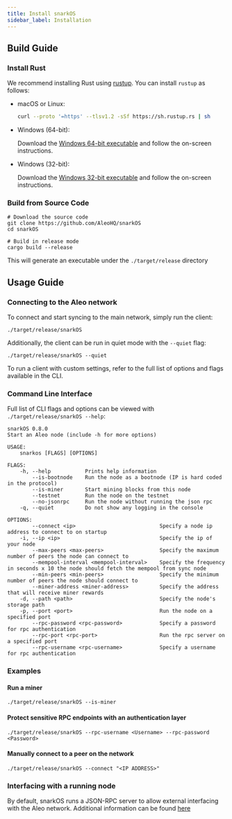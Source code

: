 ```yaml
---
title: Install snarkOS
sidebar_label: Installation
---
```


## Build Guide

### Install Rust

We recommend installing Rust using [rustup](https://www.rustup.rs/). You can install `rustup` as follows:

- macOS or Linux:
  ```bash
  curl --proto '=https' --tlsv1.2 -sSf https://sh.rustup.rs | sh
  ```

- Windows (64-bit):  
  
  Download the [Windows 64-bit executable](https://win.rustup.rs/x86_64) and follow the on-screen instructions.

- Windows (32-bit):  
  
  Download the [Windows 32-bit executable](https://win.rustup.rs/i686) and follow the on-screen instructions.
  
### Build from Source Code

```
# Download the source code
git clone https://github.com/AleoHQ/snarkOS
cd snarkOS

# Build in release mode
cargo build --release
```

This will generate an executable under the `./target/release` directory

## Usage Guide

### Connecting to the Aleo network

To connect and start syncing to the main network, simply run the client:
```
./target/release/snarkOS
```

Additionally, the client can be run in quiet mode with the `--quiet` flag: 
 ```
 ./target/release/snarkOS --quiet
 ```

To run a client with custom settings, refer to the full list of options and flags available in the CLI.

### Command Line Interface

Full list of CLI flags and options can be viewed with `./target/release/snarkOS --help`:

```
snarkOS 0.8.0
Start an Aleo node (include -h for more options)

USAGE:
    snarkos [FLAGS] [OPTIONS]

FLAGS:
    -h, --help           Prints help information
        --is-bootnode    Run the node as a bootnode (IP is hard coded in the protocol)
        --is-miner       Start mining blocks from this node
        --testnet        Run the node on the testnet
        --no-jsonrpc     Run the node without running the json rpc
    -q, --quiet          Do not show any logging in the console

OPTIONS:
        --connect <ip>                           Specify a node ip address to connect to on startup
    -i, --ip <ip>                                Specify the ip of your node
        --max-peers <max-peers>                  Specify the maximum number of peers the node can connect to
        --mempool-interval <mempool-interval>    Specify the frequency in seconds x 10 the node should fetch the mempool from sync node
        --min-peers <min-peers>                  Specify the minimum number of peers the node should connect to
        --miner-address <miner-address>          Specify the address that will receive miner rewards
    -d, --path <path>                            Specify the node's storage path
    -p, --port <port>                            Run the node on a specified port
        --rpc-password <rpc-password>            Specify a password for rpc authentication
        --rpc-port <rpc-port>                    Run the rpc server on a specified port
        --rpc-username <rpc-username>            Specify a username for rpc authentication
```


### Examples

#### Run a miner
```
./target/release/snarkOS --is-miner
```

#### Protect sensitive RPC endpoints with an authentication layer
```
./target/release/snarkOS --rpc-username <Username> --rpc-password <Password>
```

#### Manually connect to a peer on the network
```
./target/release/snarkOS --connect "<IP ADDRESS>"
```

### Interfacing with a running node

By default, snarkOS runs a JSON-RPC server to allow external interfacing with the Aleo network. Additional information can be found [here](rpc/00_rpc.md)
